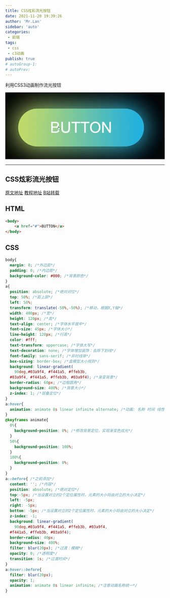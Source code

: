 ```yaml
---
title: CSS炫彩流光按钮
date: 2021-11-20 19:39:26
author: 'Mr.Lan'
sidebar: 'auto'
categories: 
 - 前端
tags: 
 - css
 - c3动画
publish: true
# autoGroup-1: 
# autoPrev:
---
```

利用CSS3动画制作流光按钮

<!-- more -->
![alt](./img/20220509154025.png)
***

## **CSS炫彩流光按钮**
[原文地址](https://youtu.be/pdH5X2mXzPk)
[教程地址](https://blog.csdn.net/qq_43413916/article/details/104084744)
[B站转载](https://www.bilibili.com/video/av84440432)

## HTML
``` html
<body>
    <a href="#">BUTTON</a>
</body>
```

## CSS
``` css
body{
  margin: 0; /*外边距*/
  padding: 0; /*内边距*/
  background-color: #000; /*背景颜色*/
}
a{
  position: absolute; /*绝对对位*/
  top: 50%; /*距上部*/
  left: 50%; 
  transform: translate(-50%,-50%); /*移动，根据X,Y轴*/
  width: 400px; /*宽*/
  height: 120px; /*高*/
  text-align: center; /*字体水平居中*/
  font-size: 45px; /*字体大小*/
  line-height: 120px; /*行高*/
  color: #fff;
  text-transform: uppercase; /*字体大写*/
  text-decoration: none; /*字体增加装饰：去除下划线*/
  font-family: sans-serif; /*非衬线体*/
  box-sizing: border-box; /*盒模型大小规则*/
  background: linear-gradient(
    90deg,#03a9f4, #f441a5, #ffeb3b, 
  #03a9f4, #f441a5, #ffeb3b, #03a9f4); /*渐变背景*/
  border-radius: 60px; /*边框圆角*/
  background-size: 400%; /*背景大小*/
  z-index: 1; /*层叠定位*/
}
a:hover{
  animation: animate 8s linear infinite alternate; /*动画: 名称 时间 线性 循环 播放完回退播放*/
}
@keyframes animate{
  0%{
    background-position: 0%; /*修改背景定位，实现渐变色炫光*/
  }
  50%{
    background-position: 100%;
  }
  100%{
    background-position: 0%;
  }
}
a::before{ /*之前添加*/
  content: ''; /*内容*/
  position: absolute; /*绝对定位*/
  top:-5px; /*当设置对立的2个定位属性时，元素的大小将由对立的大小决定*/
  left: -5px;
  right: -5px;
  bottom: -5px; /*当设置对立的2个定位属性时，元素的大小将由对立的大小决定*/
  z-index: -1; 
  background: linear-gradient(
    90deg,#03a9f4, #f441a5, #ffeb3b, #03a9f4, 
  #f441a5, #ffeb3b, #03a9f4);
  border-radius: 40px;
  background-size: 400%;
  filter: blur(20px); /*过渡：模糊*/
  opacity: 0; /*透明度*/
  transition: 1s; /*过渡时间*/
}
a:hover::before{
  filter: blur(20px);
  opacity: 1;
  animation: animate 8s linear infinite; /*注意动画名称统一*/
}
```